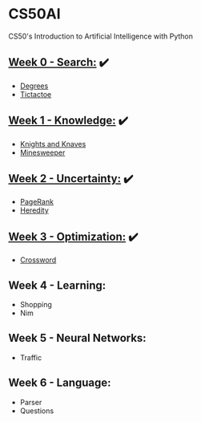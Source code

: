 # CS50AI

CS50's Introduction to Artificial Intelligence with Python

## [Week 0 - Search:](https://github.com/itsmihirrao/CS50AI/blob/master/LectureNotes/Week0_Search.md) ✔️

- [Degrees](https://github.com/itsmihirrao/CS50AI/tree/master/Week0_Search/degrees)
- [Tictactoe](https://github.com/itsmihirrao/CS50AI/tree/master/Week0_Search/tictactoe)

## [Week 1 - Knowledge:](https://github.com/itsmihirrao/CS50AI/blob/master/LectureNotes/Week1_Knowledge.md) ✔️

- [Knights and Knaves](https://github.com/itsmihirrao/CS50AI/tree/master/Week1_Knowledge/knights)
- [Minesweeper](https://github.com/itsmihirrao/CS50AI/tree/master/Week1_Knowledge/minesweeper)

## [Week 2 - Uncertainty:](https://github.com/itsmihirrao/CS50AI/blob/master/LectureNotes/Week2_Uncertainty.md) ✔️

- [PageRank](https://github.com/itsmihirrao/CS50AI/tree/master/Week2_Uncertainty/pagerank)
- [Heredity](https://github.com/itsmihirrao/CS50AI/tree/master/Week2_Uncertainty/heredity)

## [Week 3 - Optimization:](https://github.com/itsmihirrao/CS50AI/blob/master/LectureNotes/Week3_Optimization.md) ✔️

- [Crossword](https://github.com/itsmihirrao/CS50AI/tree/master/Week3_Optimization/crossword)

## Week 4 - Learning:

- Shopping
- Nim

## Week 5 - Neural Networks:

- Traffic

## Week 6 - Language:

- Parser
- Questions
